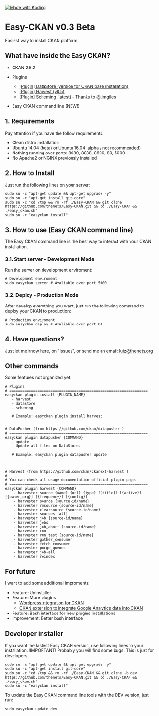 <a href="https://koding.com/"> <img src="https://koding-cdn.s3.amazonaws.com/badges/made-with-koding/v1/koding_badge_RectangleColor.png" srcset="https://koding-cdn.s3.amazonaws.com/badges/made-with-koding/v1/koding_badge_RectangleColor.png 1x, https://koding-cdn.s3.amazonaws.com/badges/made-with-koding/v1/koding_badge_RectangleColor@2x.png 2x" alt="Made with Koding" /> </a>

# Easy-CKAN v0.3 Beta
Easiest way to install CKAN platform.

## What have inside the Easy CKAN?
- CKAN 2.5.2
- Plugins
  + [[Plugin] DataStore (version for CKAN base installation)](http://docs.ckan.org/en/latest/maintaining/datastore.html)
  + [[Plugin] Harvest (v0.5)](https://github.com/ckan/ckanext-harvest)
  + [[Plugin] Scheming (latest) - Thanks to @timgiles](https://github.com/ckan/ckanext-scheming)

- Easy CKAN command line (NEW!)

## 1. Requirements
Pay attention if you have the follow requirements.

- Clean distro installation
- Ubuntu 14.04 (beta) or Ubuntu 16.04 (alpha / not recommended)
- Nothing running over ports: 8080, 8888, 8800, 80, 5000
- No Apache2 or NGINX previously installed


## 2. How to Install
Just run the following lines on your server:

```
sudo su -c "apt-get update && apt-get upgrade -y"
sudo su -c "apt-get install git-core"
sudo su -c "cd /tmp && rm -rf ./Easy-CKAN && git clone https://github.com/thenets/Easy-CKAN.git && cd ./Easy-CKAN && ./easy_ckan.sh"
sudo su -c "easyckan install"
```

## 3. How to use (Easy CKAN command line)
The Easy CKAN command line is the best way to interact with your CKAN installation.

### 3.1. Start server - Development Mode
Run the server on development enviroment:

```
# Development enviroment
sudo easyckan server # Avaliable over port 5000
```

### 3.2. Deploy - Production Mode
After develop everything you want, just run the following command to deploy your CKAN to production:

```
# Production enviroment
sudo easyckan deploy # Avaliable over port 80
```

## 4. Have questions?
Just let me know here, on "Issues", or send me an email: luiz@thenets.org


## Other commands
Some features not organized yet.

```
# Plugins
# ================================================================
easyckan plugin install {PLUGIN_NAME}
   - harvest
   - datastore
   - scheming
   
   # Example: easyckan plugin install harvest


# DataPusher (from https://github.com/ckan/datapusher )
# ================================================================
easyckan plugin datapusher {COMMAND}
   - update
     Update all files on DataStore.
   
   # Example: easyckan plugin datapusher update



# Harvest (from https://github.com/ckan/ckanext-harvest )
#
# You can check all usage documentation official plugin page.
# ================================================================
easyckan plugin harvest {COMMAND}
    - harvester source {name} {url} {type} [{title}] [{active}] [{owner_org}] [{frequency}] [{config}]
    - harvester source {source-id/name}
    - harvester rmsource {source-id/name}
    - harvester clearsource {source-id/name}
    - harvester sources [all]
    - harvester job {source-id/name}
    - harvester jobs
    - harvester job_abort {source-id/name}
    - harvester run
    - harvester run_test {source-id/name}
    - harvester gather_consumer
    - harvester fetch_consumer
    - harvester purge_queues
    - harvester job-all
    - harvester reindex

```



## For future
I want to add some additional improments:

- Feature: Uninstaller
- Feature: More plugins
    + [Wordpress integration for CKAN](http://extensions.ckan.org/extension/wordpresser/)
    + [CKAN extension to integrate Google Analytics data into CKAN](http://extensions.ckan.org/extension/googleanalytics/)
- Feature: Bash interface for new plugins installations
- Improvement: Better bash interface


## Developer installer
If you want the lastest Easy CKAN version, use following lines to your installation.
!IMPORTANT! Probably you will find some bugs. This is just for developers.

```
sudo su -c "apt-get update && apt-get upgrade -y"
sudo su -c "apt-get install git-core"
sudo su -c "cd /tmp && rm -rf ./Easy-CKAN && git clone -b dev https://github.com/thenets/Easy-CKAN.git && cd ./Easy-CKAN && ./easy_ckan.sh"
sudo su -c "easyckan install"
```

To update the Easy CKAN command line tools with the DEV version, just run:

```
sudo easyckan update dev
```
